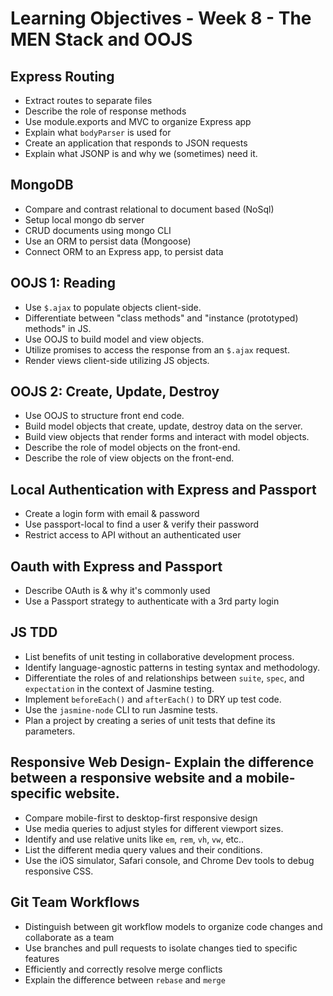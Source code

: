 # Learning Objectives - Week 8 - The MEN Stack and OOJS

## Express Routing
- Extract routes to separate files
- Describe the role of response methods
- Use module.exports and MVC to organize Express app
- Explain what `bodyParser` is used for
- Create an application that responds to JSON requests
- Explain what JSONP is and why we (sometimes) need it.

## MongoDB

- Compare and contrast relational to document based (NoSql)
- Setup local mongo db server
- CRUD documents using mongo CLI
- Use an ORM to persist data (Mongoose)
- Connect ORM to an Express app, to persist data

## OOJS 1: Reading

- Use `$.ajax` to populate objects client-side.
- Differentiate between "class methods" and "instance (prototyped) methods" in JS.
- Use OOJS to build model and view objects.
- Utilize promises to access the response from an `$.ajax` request.
- Render views client-side utilizing JS objects.

## OOJS 2: Create, Update, Destroy

- Use OOJS to structure front end code.
- Build model objects that create, update, destroy data on the server.
- Build view objects that render forms and interact with model objects.
- Describe the role of model objects on the front-end.
- Describe the role of view objects on the front-end.

## Local Authentication with Express and Passport
- Create a login form with email & password
- Use passport-local to find a user & verify their password
- Restrict access to API without an authenticated user

## Oauth with Express and Passport

- Describe OAuth is & why it's commonly used
- Use a Passport strategy to authenticate with a 3rd party login

## JS TDD

- List benefits of unit testing in collaborative development process.
- Identify language-agnostic patterns in testing syntax and methodology.
- Differentiate the roles of and relationships between `suite`, `spec`, and `expectation` in the context of Jasmine testing.
- Implement `beforeEach()` and `afterEach()` to DRY up test code.
- Use the `jasmine-node` CLI to run Jasmine tests.
- Plan a project by creating a series of unit tests that define its parameters.

## Responsive Web Design- Explain the difference between a responsive website and a mobile-specific website.
- Compare mobile-first to desktop-first responsive design
- Use media queries to adjust styles for different viewport sizes.
- Identify and use relative units like `em`, `rem`, `vh`, `vw`, etc..
- List the different media query values and their conditions.
- Use the iOS simulator, Safari console, and Chrome Dev tools to debug responsive CSS.

## Git Team Workflows

- Distinguish between git workflow models to organize code changes and collaborate as a team
- Use branches and pull requests to isolate changes tied to specific features
- Efficiently and correctly resolve merge conflicts
- Explain the difference between `rebase` and `merge`
